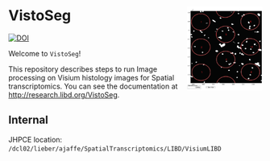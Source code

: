 # VistoSeg <img src="images/logo.png" align="right" width="150px"/>

<!-- badges: start -->
[![DOI](https://zenodo.org/badge/333403047.svg)](https://zenodo.org/badge/latestdoi/333403047)
<!-- badges: end -->

Welcome to `VistoSeg`! 

This repository describes steps to run Image processing on Visium histology images for Spatial transcriptomics. You can see the documentation at http://research.libd.org/VistoSeg.

## Internal

JHPCE location: `/dcl02/lieber/ajaffe/SpatialTranscriptomics/LIBD/VisiumLIBD`
